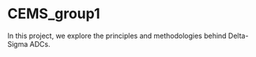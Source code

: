 # CEMS_group1
In this project, we explore the principles and methodologies behind Delta-Sigma ADCs.
